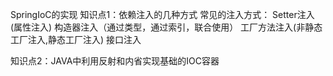 SpringIoC的实现
知识点1：依赖注入的几种方式
常见的注入方式：
Setter注入(属性注入)
构造器注入（通过类型，通过索引，联合使用）
工厂方法注入(非静态工厂注入,静态工厂注入)
接口注入


知识点2：JAVA中利用反射和内省实现基础的IOC容器
